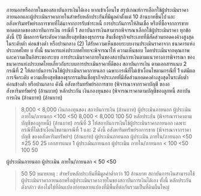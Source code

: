 ภายนอกหรือภายในของสถาบันการเงินได้เอง หากเข้าเงื่อนไข
สรุปเกณฑ์การเลือกใช้ผู้ประเมินราคาภายนอกและผู้ประเมินราคาภายในสำหรับหลักประกันที่มีมูลค่าตั้งแต่ 10 ล้านบาทขึ้นไป
และอสังหาริมทรัพย์รอการขายที่ได้มาจากการรับชำระหนี้ การประกันการให้สินเชื่อ หรือที่ซื้อจากการขายทอดตลาดของสถาบันการเงิน
กรณีที่ 1 สถาบันการเงินสามารถพิจารณาเลือกใช้ผู้ประเมินราคา
ทุกข้อดังนี้
(1) มีผลการจัดระดับความเสี่ยงสุทธิของธุรกรรม
สินเชื่อธุรกิจประเภทที่มีสัดส่วนยอดคงค้างสูงสุดในระดับต่ำ
ค่อนข้างต่ำ หรือปานกลาง
(2) ได้รับความเห็นชอบระบบงานประเมินราคาจาก
ธนาคารแห่งประเทศไทย
บ
ทั้งนี้ ธนาคารแห่งประเทศไทยจะพิจารณาให้
ความเห็นชอบ โดยประเมินจากคุณภาพและความเป็นอิสระของระบบ
การประเมินราคาภายในของสถาบันการเงินตามแนวทางการพิจารณา
ของธนาคารแห่งประเทศไทยเกี่ยวกับระบบการประเมินราคาที่ดีของ
สถาบันการเงิน ตามเอกสารแนบ 2
กรณีที่ 2 ให้สถาบันการเงินใช้ผู้ประเมินราคาภายนอก เฉพาะกรณีที่ไม่เข้าเงื่อนไขตามกรณีที่ 1 แต่มีผลการจัดระดับ
ความเสี่ยงสุทธิของธุรกรรมสินเชื่อธุรกิจประเภทที่มีสัดส่วนยอดคงค้างสูงสุดในระดับต่ำ ค่อนข้างต่ำ หรือปานกลาง ดังนี้
อสังหาริมทรัพย์รอการขาย
(พิจารณาจากราคาบัญชี
ของอสังหาริมทรัพย์ฯ)
(ล้านบาท)
หลักประกัน
เงินกองทุนของ (พิจารณาราคาตามบัญชีของลูกหนี้
สถาบันการเงิน
(ล้านบาท)
(ล้านบาท)
> 8,000
< 8,000
เงินกองทุนของ
สถาบันการเงิน
(ล้านบาท)
ผู้ประเมินภายนอก ผู้ประเมิน
ภายใน/ภายนอก
<100
<50
> 8,000
< 8,000
> 100
> 50
หลักประกัน
(พิจารณาราคาตามบัญชีของลูกหนี้)
(ล้านบาท)
กรณีที่ 3 ให้สถาบันการเงินใช้ผู้ประเมินราคาภายนอก เฉพาะกรณีที่ไม่เข้าเงื่อนไขตามกรณีที่ 1 และ 2 ดังนี้
อสังหาริมทรัพย์รอการขาย
(พิจารณาจากราคาบัญชี
ของอสังหาริมทรัพย์ฯ)
(ล้านบาท)
ผู้ประเมินภายนอก ผู้ประเมิน
ภายใน/ภายนอก
<50
≤25
> 50
> 25
เอกสารแนบ 1
ผู้ประเมินภายนอก ผู้ประเมิน
ภายใน/ภายนอก
< 100
<50
> 100
50
>
ผู้ประเมินภายนอก ผู้ประเมิน
ภายใน/ภายนอก
< 50
<50
> 50
> 50
หมายเหตุ : สำหรับหลักประกันที่มีมูลค่าต่ำกว่า 10 ล้านบาท สถาบันการเงินสามารถใช้ผู้ประเมินราคาภายนอกหรือผู้ประเมินราคาภายในของสถาบันการเงินได้เอง ทั้งนี้ หลักประกันดังกล่าว
ต้องไม่ใช่ที่ดินแปลงย่อยหลายแปลงที่มีพื้นที่ต่อกันรวมเป็นที่ดินผืนใหญ่
